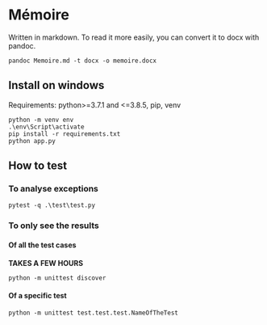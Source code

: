 # Mémoire

Written in markdown. To read it more easily, you can convert it to docx with pandoc.

~~~
pandoc Memoire.md -t docx -o memoire.docx
~~~

## Install on windows

Requirements: python>=3.7.1 and <=3.8.5, pip, venv

~~~~
python -m venv env
.\env\Script\activate
pip install -r requirements.txt
python app.py
~~~~

## How to test

### To analyse exceptions

~~~~
pytest -q .\test\test.py
~~~~

### To only see the results

#### Of all the test cases
__TAKES A FEW HOURS__

~~~~
python -m unittest discover
~~~~

#### Of a specific test

~~~
python -m unittest test.test.test.NameOfTheTest
~~~